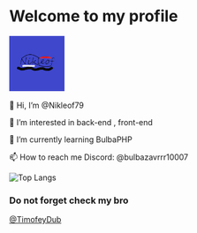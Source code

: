 # Welcome to my profile

<img src="https://raw.githubusercontent.com/Nikleof79/Nikleof79/refs/heads/main/channels4_profile%20%E2%80%94%20%D0%BA%D0%BE%D0%BF%D0%B8%D1%8F.jpg" width="100px" />

👋 Hi, I’m @Nikleof79

👀 I’m interested in back-end , front-end

🌱 I’m currently learning BulbaPHP

📫 How to reach me Discord: @bulbazavrrr10007

<!---
┌── ──┐
└── ──┘ 
-->
![Top Langs](https://github-readme-stats.vercel.app/api/top-langs/?username=nikleof79&langs_count=6&hide_progress=true&theme=default)

### Do not forget check my bro 
<a href="https://github.com/TimofeyDub">@TimofeyDub </a>

<!---
Nikleof79/Nikleof79 is a ✨ special ✨ repository because its `README.md` (this file) appears on your GitHub profile.
You can click the Preview link to take a look at your changes.
--->
